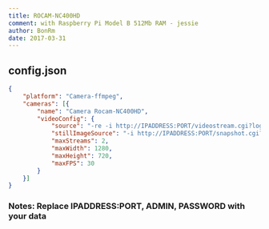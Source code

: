```yaml
---
title: ROCAM-NC400HD
comment: with Raspberry Pi Model B 512Mb RAM - jessie
author: BonRm
date: 2017-03-31
---
```

## config.json

```json
{
	"platform": "Camera-ffmpeg",
	"cameras": [{
		"name": "Camera Rocam-NC400HD",
		"videoConfig": {
			"source": "-re -i http://IPADDRESS:PORT/videostream.cgi?loginuse=ADMIN&loginpas=PASSWORD",
			"stillImageSource": "-i http://IPADDRESS:PORT/snapshot.cgi?user=ADMIN&pwd=PASSWORD",
			"maxStreams": 2,
			"maxWidth": 1280,
			"maxHeight": 720,
			"maxFPS": 30
		}
	}]
}
```

### Notes: Replace IPADDRESS:PORT, ADMIN, PASSWORD with your data
